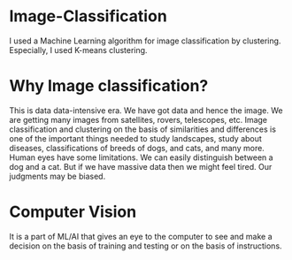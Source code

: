 # Image-Classification
I used a Machine Learning algorithm for image classification by clustering. Especially, I used K-means clustering.
# Why Image classification?
This is data data-intensive era. We have got data and hence the image. We are getting many images from satellites, rovers, telescopes, etc. 
Image classification and clustering on the basis of similarities and differences is one of the important things needed to study landscapes, study about diseases, classifications of breeds of dogs, and cats, and many more.
Human eyes have some limitations. We can easily distinguish between a dog and a cat. But if we have massive data then we might feel tired. Our judgments may be biased. 
# Computer Vision
It is a part of ML/AI that gives an eye to the computer to see and make a decision on the basis of training and testing or on the basis of instructions.

